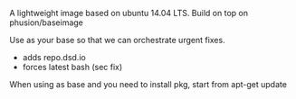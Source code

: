 A lightweight image based on ubuntu 14.04 LTS.
Build on top on phusion/baseimage

Use as your base so that we can orchestrate urgent fixes.

- adds repo.dsd.io
- forces latest bash (sec fix)

When using as base and you need to install pkg, start from
apt-get update
